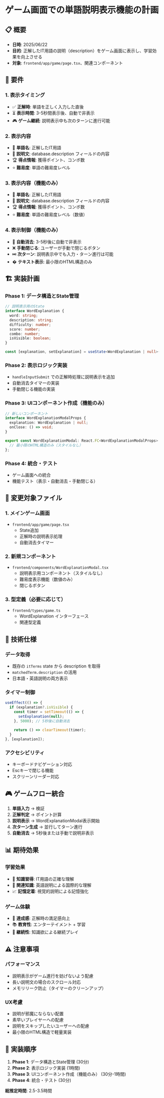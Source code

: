 # ゲーム画面での単語説明表示機能の計画

## 📋 概要
- **日時**: 2025/06/22
- **目的**: 正解したIT用語の説明（description）をゲーム画面に表示し、学習効果を向上させる
- **対象**: `frontend/app/game/page.tsx`、関連コンポーネント

## 🎯 要件

### 1. 表示タイミング
- ✅ **正解時**: 単語を正しく入力した直後
- ⏳ **表示時間**: 3-5秒間表示後、自動で非表示
- 🎮 **ゲーム継続**: 説明表示中も次のターンに進行可能

### 2. 表示内容
- 📝 **単語名**: 正解したIT用語
- 📖 **説明文**: database.description フィールドの内容
- 🏆 **得点情報**: 獲得ポイント、コンボ数
- ⭐ **難易度**: 単語の難易度レベル

### 3. 表示内容（機能のみ）
- 📝 **単語名**: 正解したIT用語
- 📖 **説明文**: database.description フィールドの内容
- 🏆 **得点情報**: 獲得ポイント、コンボ数
- ⭐ **難易度**: 単語の難易度レベル（数値）

### 4. 表示制御（機能のみ）
- 🔄 **自動消去**: 3-5秒後に自動で非表示
- ❌ **手動閉じる**: ユーザーが手動で閉じるボタン
- ⏭️ **次ターン**: 説明表示中でも入力・ターン進行は可能
- � **テキスト表示**: 最小限のHTML構造のみ

## 🏗️ 実装計画

### Phase 1: データ構造とState管理
```typescript
// 説明表示用のState
interface WordExplanation {
  word: string;
  description: string;
  difficulty: number;
  score: number;
  combo: number;
  isVisible: boolean;
}

const [explanation, setExplanation] = useState<WordExplanation | null>(null);
```

### Phase 2: 表示ロジック実装
- `handleInputSubmit` での正解時処理に説明表示を追加
- 自動消去タイマーの実装
- 手動閉じる機能の実装

### Phase 3: UIコンポーネント作成（機能のみ）
```typescript
// 新しいコンポーネント
interface WordExplanationModalProps {
  explanation: WordExplanation | null;
  onClose: () => void;
}

export const WordExplanationModal: React.FC<WordExplanationModalProps> = ({ ... }) => {
  // 最小限のHTML構造のみ（スタイルなし）
};
```

### Phase 4: 統合・テスト
- ゲーム画面への統合
- 機能テスト（表示・自動消去・手動閉じる）

## 📂 変更対象ファイル

### 1. メインゲーム画面
- `frontend/app/game/page.tsx`
  - State追加
  - 正解時の説明表示処理
  - 自動消去タイマー

### 2. 新規コンポーネント
- `frontend/components/WordExplanationModal.tsx`
  - 説明表示用コンポーネント（スタイルなし）
  - 難易度表示機能（数値のみ）
  - 閉じるボタン

### 3. 型定義（必要に応じて）
- `frontend/types/game.ts`
  - WordExplanation インターフェース
  - 関連型定義

## 🔧 技術仕様

### データ取得
- 既存の `itTerms` state から description を取得
- `matchedTerm.description` の活用
- 日本語・英語説明の両方表示

### タイマー制御
```typescript
useEffect(() => {
  if (explanation?.isVisible) {
    const timer = setTimeout(() => {
      setExplanation(null);
    }, 5000); // 5秒後に自動消去
    
    return () => clearTimeout(timer);
  }
}, [explanation]);
```

### アクセシビリティ
- キーボードナビゲーション対応
- Escキーで閉じる機能
- スクリーンリーダー対応

## 🎮 ゲームフロー統合

1. **単語入力** → 検証
2. **正解判定** → ポイント計算
3. **説明表示** → WordExplanationModal表示開始
4. **次ターン生成** → 並行してターン進行
5. **自動消去** → 5秒後または手動で説明非表示

## 📊 期待効果

### 学習効果
- 🧠 **知識習得**: IT用語の正確な理解
- 🔗 **関連知識**: 英語説明による国際的な理解
- 📈 **記憶定着**: 視覚的説明による記憶強化

### ゲーム体験
- 🎯 **達成感**: 正解時の満足感向上
- 📚 **教育性**: エンターテイメント + 学習
- 🔄 **継続性**: 知識欲による継続プレイ

## ⚠️ 注意事項

### パフォーマンス
- 説明表示がゲーム進行を妨げないよう配慮
- 長い説明文の場合のスクロール対応
- メモリリーク防止（タイマーのクリーンアップ）

### UX考慮
- 説明が邪魔にならない配置
- 素早いプレイヤーへの配慮
- 説明をスキップしたいユーザーへの配慮
- 最小限のHTML構造で軽量実装

## 🚀 実装順序

1. **Phase 1**: データ構造とState管理 (30分)
2. **Phase 2**: 表示ロジック実装 (1時間)  
3. **Phase 3**: UIコンポーネント作成（機能のみ） (30分-1時間)
4. **Phase 4**: 統合・テスト (30分)

**総推定時間**: 2.5-3.5時間
